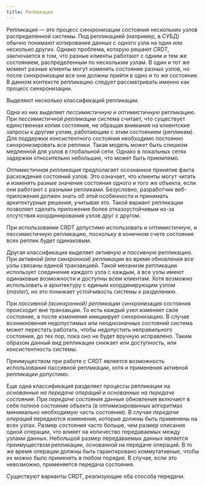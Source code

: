 ```yaml
---
title: Репликация
---
```


Репликация &mdash; это процесс синхронизации состояния нескольких узлов распределенной системы. Под репликацией (например, в СУБД) обычно понимают копирование данных с одного узла на один или несколько других. Однако проблема, которую решают CRDT, заключается в том, что разные клиенты работают с одним и тем же состоянием, распределенным по нескольким узлам. В один и тот же момент разные клиенты могут изменять состояние разных узлов, но после синхронизации все они должны прийти в одно и то же состояние. В данном контексте репликацию следует рассматривать именно как процесс синхронизации.

Выделяют несколько классификаций репликации.

Одна из них выделяет *пессимистичную* и *оптимистичную* репликацию. При *пессимистичной репликации* система считает, что существует единственная копия состояния, не обращая внимания на клиентские запросы к другим узлам, работающим с этим состоянием (репликам). Для поддержки консистентного состояния необходимо постоянно синхронизировать все реплики. Такая модель может быть слишком медленной для узлов в глобальной сети. Однако в локальных сетях задержки относительно небольшие, что может быть приемлемо.

*Оптимистичная репликация* предполагает осознанное принятие факта расхождения состояний узлов. Это означает, что клиенты могут читать и изменять разные значения состояния одного и того же объекта, если они работают с разными репликами. Безусловно, разработчик веб-приложения должен знать об этой особенности и принимать архитектурные решения, учитывая это. Такой вариант репликации позволяет сделать приложение более отказоустойчивым из-за отсутствия координирования узлов друг с другом.

При использовании CRDT допустимо использовать и оптимистичную, и пессимистичную репликацию, поскольку в конечном счете состояние всех реплик будет одинаковым.

Другая классификация выделяет *активную* и *пассивную* репликацию. При *активной (или синхронной) репликации* во время обновления все узлы связаны единой транзакцией. Такой механизм репликации использует соединение каждого узла с каждым, а все узлы имеют одинаковые возможности и доступны всем клиентам. Хотя возможно использовать и архитектуру с единым координирующим узлом (*master*), но это понижает устойчивость системы к разделению.

При *пассивной (асинхронной) репликации* синхронизация состояния происходит вне транзакции. То есть каждый узел изменяет свое состояние, а после изменения инициирует синхронизацию. В случае возникновения недопустимых или неоднозначных состояний система может перестать работать, чтобы недопустить неправильного состояния, до тех пор, пока оно не будет вручную исправлено. Таким образом данный вид репликации снижает или доступность, или консистентность системы.

Преимуществом при работе с CRDT является возможность использования пассивной репликации, хотя и применения активной репликации допустимо.

Еще одна классификация разделяет процессы репликации на *основанные на передаче операций* и *основанные на передаче состояния*. При *передаче состояния* данные обновления включают в себя полное состояние объекта (в оптимизированных алгоритмах минимально необходимую часть состояния). В случае *передачи операций* передаются изменения, которые должны быть применены на всех узлах. Размер состояния часто больше, чем размер описания одной операции, что влияет на количество передаваемых между узлами данных. Небольшой размер передаваемых данных является преимуществом репликации, основанной на передаче операций. В то же время операции должны быть гарантировано коммутативные, чтобы их можно было применять в любом порядке. В случае, если это невозможно, применяется передача состояния.

Существуют варианты CRDT, реализующие оба способа передачи.